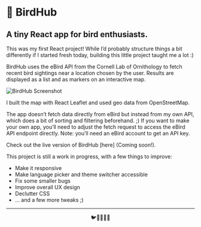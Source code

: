 # 🐤 BirdHub

## A tiny React app for bird enthusiasts.

This was my first React project! While I’d probably structure things a bit differently if I started fresh today, building this little project taught me a lot :)

BirdHub uses the eBird API from the Cornell Lab of Ornithology to fetch recent bird sightings near a location chosen by the user. Results are displayed as a list and as markers on an interactive map.

![BirdHub Screenshot](https://raw.githubusercontent.com/j-grzy/BirdHub/main/.github/Screenshot-sm.png)

I built the map with React Leaflet and used geo data from OpenStreetMap.

The app doesn’t fetch data directly from eBird but instead from my own API, which does a bit of sorting and filtering beforehand. ;) If you want to make your own app, you’ll need to adjust the fetch request to access the eBird API endpoint directly. Note: you’ll need an eBird account to get an API key.

Check out the live version of BirdHub [here] (Coming soon!).

This project is still a work in progress, with a few things to improve:

- Make it responsive
- Make language picker and theme switcher accessible
- Fix some smaller bugs
- Improve overall UX design
- Declutter CSS
- ... and a few more tweaks ;)

---

<div align="center">🐦🐥🐓🐧🐤</div>
